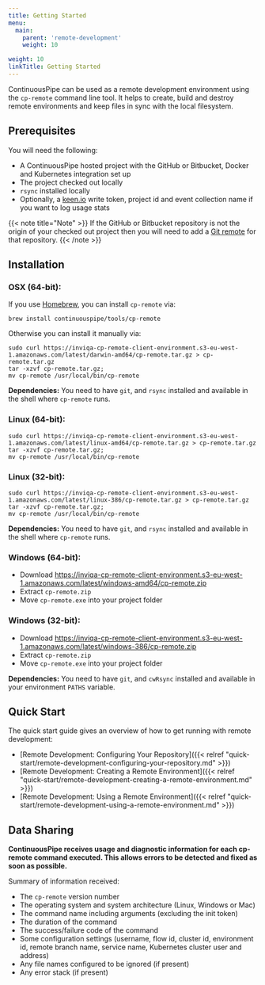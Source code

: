 ```yaml
---
title: Getting Started
menu:
  main:
    parent: 'remote-development'
    weight: 10

weight: 10
linkTitle: Getting Started
---
```

ContinuousPipe can be used as a remote development environment using the `cp-remote` command line tool. It helps to create, build and destroy remote environments and keep files in sync with the local filesystem.

## Prerequisites

You will need the following:

 * A ContinuousPipe hosted project with the GitHub or Bitbucket, Docker and Kubernetes integration set up
 * The project checked out locally
 * `rsync` installed locally
 * Optionally, a [keen.io](https://keen.io) write token, project id and event collection name if you want to log usage stats

{{< note title="Note" >}}
If the GitHub or Bitbucket repository is not the origin of your checked out project then you will need to add a [Git remote](https://help.github.com/articles/adding-a-remote/) for that repository.
{{< /note >}}

## Installation

### OSX (64-bit):

If you use [Homebrew](https://brew.sh/), you can install `cp-remote` via:

```
brew install continuouspipe/tools/cp-remote
```
Otherwise you can install it manually via:

```
sudo curl https://inviqa-cp-remote-client-environment.s3-eu-west-1.amazonaws.com/latest/darwin-amd64/cp-remote.tar.gz > cp-remote.tar.gz
tar -xzvf cp-remote.tar.gz;
mv cp-remote /usr/local/bin/cp-remote
```

**Dependencies:** You need to have `git`, and `rsync` installed and available in the shell where `cp-remote` runs.

### Linux (64-bit):

```
sudo curl https://inviqa-cp-remote-client-environment.s3-eu-west-1.amazonaws.com/latest/linux-amd64/cp-remote.tar.gz > cp-remote.tar.gz
tar -xzvf cp-remote.tar.gz;
mv cp-remote /usr/local/bin/cp-remote
```

### Linux (32-bit):

```
sudo curl https://inviqa-cp-remote-client-environment.s3-eu-west-1.amazonaws.com/latest/linux-386/cp-remote.tar.gz > cp-remote.tar.gz
tar -xzvf cp-remote.tar.gz;
mv cp-remote /usr/local/bin/cp-remote
```

**Dependencies:** You need to have `git`, and `rsync` installed and available in the shell where `cp-remote` runs.

### Windows (64-bit):

* Download https://inviqa-cp-remote-client-environment.s3-eu-west-1.amazonaws.com/latest/windows-amd64/cp-remote.zip
* Extract `cp-remote.zip`
* Move `cp-remote.exe` into your project folder

### Windows (32-bit):
* Download https://inviqa-cp-remote-client-environment.s3-eu-west-1.amazonaws.com/latest/windows-386/cp-remote.zip
* Extract `cp-remote.zip`
* Move `cp-remote.exe` into your project folder

**Dependencies:** You need to have `git`, and `cwRsync` installed and available in your environment `PATHS` variable.

## Quick Start

The quick start guide gives an overview of how to get running with remote development:

- [Remote Development: Configuring Your Repository]({{< relref "quick-start/remote-development-configuring-your-repository.md" >}})
- [Remote Development: Creating a Remote Environment]({{< relref "quick-start/remote-development-creating-a-remote-environment.md" >}})
- [Remote Development: Using a Remote Environment]({{< relref "quick-start/remote-development-using-a-remote-environment.md" >}})

## Data Sharing

**ContinuousPipe receives usage and diagnostic information for each cp-remote command executed. This allows errors to be detected and fixed as soon as possible.**

Summary of information received:

- The `cp-remote` version number
- The operating system and system architecture (Linux, Windows or Mac)
- The command name including arguments (excluding the init token)
- The duration of the command
- The success/failure code of the command
- Some configuration settings (username, flow id, cluster id, environment id, remote branch name, service name, Kubernetes cluster user and address)
- Any file names configured to be ignored (if present)
- Any error stack (if present)